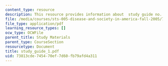 ```yaml
---
content_type: resource
description: This resource provides information about  study guide no. 1.
file: /media/courses/sts-005-disease-and-society-in-america-fall-2005/73813cde745470ef7d60fb79afd4a311_study_guide_1.pdf
file_type: application/pdf
learning_resource_types: []
ocw_type: OCWFile
parent_title: Study Materials
parent_type: CourseSection
resourcetype: Document
title: study_guide_1.pdf
uid: 73813cde-7454-70ef-7d60-fb79afd4a311
---
```

